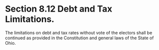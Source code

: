 Section 8.12 Debt and Tax Limitations.
======================================

The limitations on debt and tax rates without vote of the electors shall
be continued as provided in the Constitution and general laws of the
State of Ohio.

